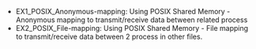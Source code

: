 - EX1_POSIX_Anonymous-mapping: Using POSIX Shared Memory - Anonymous mapping to transmit/receive data between related process
- EX2_POSIX_File-mapping: Using POSIX Shared Memory - File mapping to transmit/receive data between 2 process in other files.